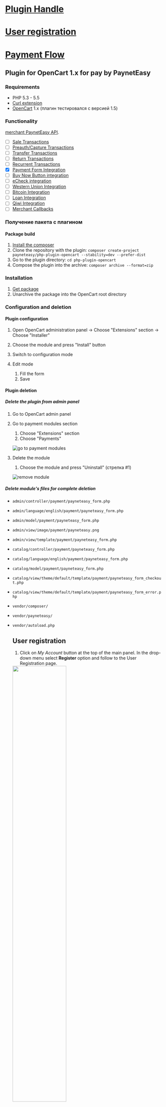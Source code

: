 # [Plugin Handle](https://github.com/annihilatoratm/opencart-doc/blob/main/README.md#plugin-for-opencart-1x-for-pay-by-payneteasy)
# [User registration](https://github.com/annihilatoratm/opencart-doc/blob/main/doc-eng.md#user-registration)
# [Payment Flow](https://github.com/annihilatoratm/opencart-doc/blob/main/doc-eng.md#payment-flow-1)

## Plugin for OpenCart 1.x for pay by PaynetEasy

### Requirements

* PHP 5.3 - 5.5
* [Curl extension](http://php.net/manual/en/book.curl.php)
* [OpenCart](http://www.opencart.com/index.php?route=download/download) 1.x (плагин тестировался с версией 1.5)

### Functionality

[merchant PaynetEasy API](http://wiki.payneteasy.com/index.php/PnE:Merchant_API).
- [ ] [Sale Transactions](http://wiki.payneteasy.com/index.php/PnE:Sale_Transactions)
- [ ] [Preauth/Capture Transactions](http://wiki.payneteasy.com/index.php/PnE:Preauth/Capture_Transactions)
- [ ] [Transfer Transactions](http://wiki.payneteasy.com/index.php/PnE:Transfer_Transactions)
- [ ] [Return Transactions](http://wiki.payneteasy.com/index.php/PnE:Return_Transactions)
- [ ] [Recurrent Transactions](http://wiki.payneteasy.com/index.php/PnE:Recurrent_Transactions)
- [x] [Payment Form Integration](http://wiki.payneteasy.com/index.php/PnE:Payment_Form_integration)
- [ ] [Buy Now Button integration](http://wiki.payneteasy.com/index.php/PnE:Buy_Now_Button_integration)
- [ ] [eCheck integration](http://wiki.payneteasy.com/index.php/PnE:eCheck_integration)
- [ ] [Western Union Integration](http://wiki.payneteasy.com/index.php/PnE:Western_Union_Integration)
- [ ] [Bitcoin Integration](http://wiki.payneteasy.com/index.php/PnE:Bitcoin_integration)
- [ ] [Loan Integration](http://wiki.payneteasy.com/index.php/PnE:Loan_integration)
- [ ] [Qiwi Integration](http://wiki.payneteasy.com/index.php/PnE:Qiwi_integration)
- [ ] [Merchant Callbacks](http://wiki.payneteasy.com/index.php/PnE:Merchant_Callbacks)

### <a name="get_package"></a> Получение пакета с плагином

#### Package build
1. [Install the composer](http://getcomposer.org/doc/00-intro.md)
2. Clone the repository with the plugin: `composer create-project payneteasy/php-plugin-opencart --stability=dev --prefer-dist`
3. Go to the plugin directory: `cd php-plugin-opencart`
4. Compose the plugin into the archive: `composer archive --format=zip`

### Installation

1. [Get package](#get_package)
2. Unarchive the package into the OpenCart root directory

### Configuration and deletion

#### Plugin configuration

1. Open OpenCart administration panel -> Choose "Extensions" section -> Choose "Installer"
2. Choose the module and press "Install" button

3. Switch to configuration mode


4. Edit mode
    1. Fill the form
    2. Save



#### Plugin deletion

##### Delete the plugin from admin panel

1. Go to OpenCart admin panel
2. Go to payment modules section
    1. Choose "Extensions" section
    2. Choose "Payments"

    ![go to payment modules](img/go_to_payment_modules.png)
3. Delete the module
    1. Choose the module and press "Uninstall" (стрелка #1)

    ![remove module](img/remove_module.png)

##### Delete module's files for complete deletion

* `admin/controller/payment/payneteasy_form.php`
* `admin/language/english/payment/payneteasy_form.php`
* `admin/model/payment/payneteasy_form.php`
* `admin/view/image/payment/payneteasy.png`
* `admin/view/template/payment/payneteasy_form.php`
* `catalog/controller/payment/payneteasy_form.php`
* `catalog/language/english/payment/payneteasy_form.php`
* `catalog/model/payment/payneteasy_form.php`
* `catalog/view/theme/default/template/payment/payneteasy_form_checkout.php`
* `catalog/view/theme/default/template/payment/payneteasy_form_error.php`
* `vendor/composer/`
* `vendor/payneteasy/`
* `vendor/autoload.php`

  ## User registration
  
  1. Click on *My Account* button at the top of the main panel. In the drop-down menu select **Register** option and follow to the User Registration page.

  <img src="/images/opencart-register-1.png" width=60% height=60%>

  2. On the **Register Account** page please fill all necessary Personal details, Password, aggree to the Privacy Policy and click *Continue* button.

  <img src="/images/opencart-register-2.png" width=60% height=60%> <img src="/images/opencart-register-3.png" width=60% height=60%>


  ## Payment Flow

  1. Go to the needed section of products (e.g. Phones & PDAs). Choose an item and press on *Add to Cart* button.

  <img src="/images/opencart-1-upd.png" width=60% height=60%> <img src="/images/opencart-2.png" width=60% height=60%> <img src="/images/opencart-3.png" width=60% height=60%>
  
  2. Once the item is added to the cart, the pop-up with success message will be displayed. Press on *Shopping cart* button and choose *View cart* option to see all items added to the cart or *Checkout* to go to Checkout page directly.

  <img src="/images/opencart-4.png" width=60% height=60%> <img src="/images/opencart-5.png" width=60% height=60%> <img src="/images/opencart-6.png" width=60% height=60%>
  
  3. On the **Checkout** page all required *Shipping Address* parameters must be filled. Also *Shipping Method* and *Payment Method* have to be set. On the **Payment method options** pop-up screen choose **Payment system PaynetEasy** payment method. Once all required parameters were set, click on *Place Order* button.

  <img src="/images/opencart-7.png" width=60% height=60%> <img src="/images/opencart-9.png" width=60% height=60%>
  <img src="/images/opencart-8-2.png" width=60% height=60%> <img src="/images/opencart-10.png" width=60% height=60%>
  <img src="/images/opencart-11.png" width=60% height=60%>

  4. On **Payneteasy Payment Form** all Creadit Card information must be set. Once done, press on *Process payment* button. Wait for finish of the payment. 

  <img src="/images/opencart-12.png" width=60% height=60%>
  <img src="/images/opencart-13.png" width=60% height=60%>
  <img src="/images/opencart-14.png" width=60% height=60%>
